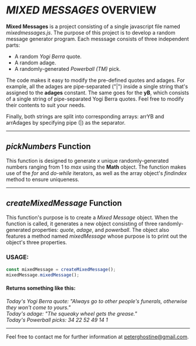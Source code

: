 # *MIXED MESSAGES* OVERVIEW
**Mixed Messages** is a project consisting of a single javascript file named *mixedmessages.js*. The purpose of this project is to develop a random message generator program. Each messsage consists of three independent parts:

+ A random *Yogi Berra* quote.
+ A random adage.
+ A randomly-generated *Powerball (TM)* pick.

The code makes it easy to modify the pre-defined quotes and adages. For example, all the adages are pipe-separated ("|") inside a single string that's assigned to the **adages** constant. The same goes for the **yB**, which consists of a single string of pipe-separated Yogi Berra quotes. Feel free to modify their contents to suit your needs.

Finally, both strings are split into corresponding arrays: arrYB and arrAdages by specifying pipe (|) as the separator. 

---
## *pickNumbers* Function
This function is designed to generate *x* unique randomly-generated numbers ranging from 1 to *max* using the **Math** object. The function makes use of the *for* and *do-while* iterators, as well as the array object's *findindex* method to ensure uniqueness.

--- 
## *createMixedMessage* Function
This function's purpose is to create a *Mixed Message* object. When the function is called, it generates a new object consisting of three randomly-generated properties: *quote*, *adage*, and *powerball*. The object also features a method named *mixedMessage* whose purpose is to print out the object's three properties. 
### USAGE:
```javascript
const mixedMessage = createMixedMessage();
mixedMessage.mixedMessage();
```
#### Returns something like this:  
*Today's Yogi Berra quote: "Always go to other people's funerals, otherwise they won't come to yours."*  
*Today's adage: "The squeaky wheel gets the grease."*  
*Today's Powerball picks: 34 22 52 49 14 1*

---
Feel free to contact me for further information at peterghostine@gmail.com.



